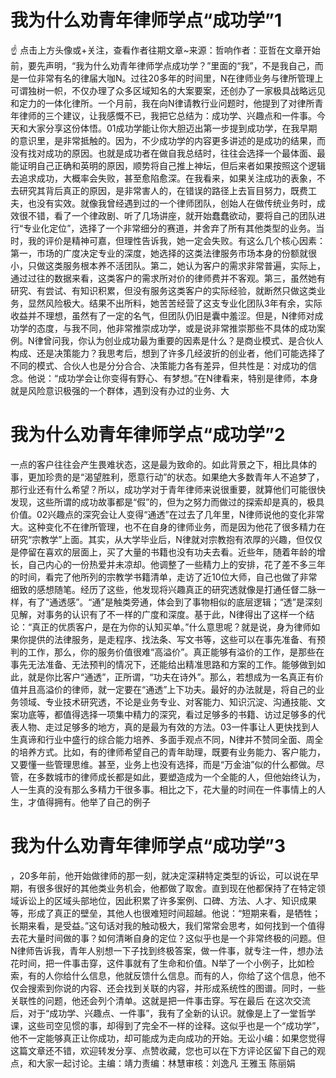 # 我为什么劝青年律师学点“成功学”1

☝ 点击上方头像或+关注，查看作者往期文章~来源：哲响作者：亚哲在文章开始前，要先声明，“我为什么劝青年律师学点成功学？”里面的“我”，不是我自己，而是一位非常有名的律届大咖N。过往20多年的时间里，N在律师业务与律所管理上可谓独树一帜，不仅办理了众多区域知名的大案要案，还创办了一家极具战略远见和定力的一体化律所。一个月前，我在向N律请教行业问题时，他提到了对律所青年律师的三个建议，让我感慨不已，我把它总结为：成功学、兴趣点和一件事。今天和大家分享这份体悟。01成功学能让你大胆迈出第一步提到成功学，在我早期的意识里，是非常抵触的。因为，不少成功学的内容更多讲述的是成功的结果，而没有找对成功的原因。也就是成功者在做自我总结时，往往会选择一个最体面、最能证明自己正确和英明的原因，顺势将自己推上神坛，但后来者如果按照这个逻辑去追求成功，大概率会失败，甚至愈陷愈深。在我看来，如果关注成功的表象，不去研究其背后真正的原因，是非常害人的，在错误的路径上去盲目努力，既费工夫，也没有实效。就像我曾经遇到过的一个律师团队，创始人在做传统业务时，成效很不错，看了一个律政剧、听了几场讲座，就开始蠢蠢欲动，要将自己的团队进行“专业化定位”，选择了一个非常细分的赛道，并舍弃了所有其他类型的业务。当时，我的评价是精神可嘉，但理性告诉我，她一定会失败。有这么几个核心因素：第一，市场的广度决定专业的深度，她选择的这类法律服务市场本身的份额就很小，只做这类服务根本养不活团队。第二，她认为客户的需求非常普遍，实际上，通过过往的数据来看，这类客户的需求所对价的律师费并不客观。第三，虽然她有研究、有尝试、有知识积累，但没有服务这类客户的实际经验，就断然只做这类业务，显然风险极大。结果不出所料，她苦苦经营了这支专业化团队3年有余，实际收益并不理想，虽然有了一定的名气，但团队仍旧是囊中羞涩。但是，N律师对成功学的态度，与我不同，他非常推崇成功学，或是说非常推崇那些不具体的成功案例。N律曾问我，你认为创业成功最为重要的因素是什么？是商业模式、是合伙人构成、还是决策能力？我思考后，想到了许多几经波折的创业者，他们可能选择了不同的模式、合伙人也是分分合合、决策能力各有差异，但共性是：对成功的信念。他说：“成功学会让你变得有野心、有梦想。”在N律看来，特别是律师，本身就是风险意识极强的一个群体，遇到没有办过的业务、大

# 我为什么劝青年律师学点“成功学”2

一点的客户往往会产生畏难状态，这是最为致命的。如此背景之下，相比具体的事，更加珍贵的是“渴望胜利，愿意行动”的状态。如果绝大多数青年人不追梦了，那行业还有什么希望？所以，成功学对于青年律师来说很重要，就算他们可能很快发现，这些所谓的成功故事都是“假”的，但为之努力而做过的探索却是真的，极具价值。02兴趣点的深究会让人变得“通透”在过去了几年里，N律师说他的变化非常大。这种变化不在律所管理，也不在自身的律师业务，而是因为他花了很多精力在研究“宗教学”上面。其实，从大学毕业后，N律就对宗教抱有浓厚的兴趣，但仅仅是停留在喜欢的层面上，买了大量的书籍也没有功夫去看。近些年，随着年龄的增长，自己内心的一份热爱并未凉却。他调整了一些精力上的安排，花了差不多三年的时间，看完了他所列的宗教学书籍清单，走访了近10位大师，自己也做了非常细致的感想随笔。经历了这些，他发现将兴趣真正的研究透就像是打通任督二脉一样，有了“通透感”。“通”是触类旁通，体会到了事物相似的底层逻辑；“透”是深刻见解，对事务的认识有了不一样的广度和深度。基于此，N律得出了这样一个结论：“真正的优质客户，是在为你的认知买单。”什么意思呢？就是说，身为律师如果你提供的法律服务，是走程序、找法条、写文书等，这些可以在事先准备、有预判的工作，那么，你的服务价值很难“高溢价”。真正能够有溢价的工作，是那些在事先无法准备、无法预判的情况下，还能给出精准思路和方案的工作。能够做到如此，就是你比客户“通透”，正所谓，“功夫在诗外”。那么，若想成为一名真正有价值并且高溢价的律师，就一定要在“通透”上下功夫。最好的办法就是，将自己的业务领域、专业技术研究透，不论是业务专业、对客能力、知识沉淀、沟通技能、文案功底等，都值得选择一项集中精力的深究，看过足够多的书籍、访过足够多的代表人物、走过足够多的地方，真的是最为有效的方法。03一件事让人更快找到人生真谛和行业中盛行的综合能力培养、多面手观点不同，N律并不赞同全面、周全的培养方式。比如，有的律师希望自己的青年助理，既要有业务能力、客户能力，又要懂一些管理思维。甚至，业务上也没有选择，而是“万金油”似的什么都做。尽管，在多数城市的律师成长都是如此，要塑造成为一个全能的人，但他始终认为，人一生真的没有那么多精力干很多事。相比之下，花大量的时间在一件事情上的人生，才值得拥有。他举了自己的例子

# 我为什么劝青年律师学点“成功学”3

，20多年前，他开始做律师的那一刻，就决定深耕特定类型的诉讼，可以说在早期，有很多很好的其他类业务机会，他都做了取舍。直到现在他都保持了在特定领域诉讼上的区域头部地位，因此积累了许多案例、口碑、方法、人才、知识成果等，形成了真正的壁垒，其他人也很难短时间超越。他说：“短期来看，是牺牲；长期来看，是受益。”这句话对我的触动极大，我们常常会思考，如何找到一个值得去花大量时间做的事？如何清晰自身的定位？这似乎也是一个非常终极的问题。但N律师告诉我，青年人别想一下子找到终极答案，做一件事，就专注一件，想办法花时间，把一件事击穿，这件事就有了生命和价值。N举了一个小例子，比如检索，有的人你给什么信息，他就反馈什么信息。而有的人，你给了这个信息，他不仅会搜索到你说的内容、还会找到关联的内容，并形成系统性的图谱。同时，一些关联性的问题，他还会列个清单。这就是把一件事击穿。写在最后   在这次交流后，对于“成功学、兴趣点、一件事”，我有了全新的认识。就像是上了一堂哲学课，这些司空见惯的事，却得到了完全不一样的诠释。这似乎也是一个“成功学”，他不一定能够真正让你成功，却可能成为走向成功的开始。无讼小编：如果您觉得这篇文章还不错，欢迎转发分享、点赞收藏，您也可以在下方评论区留下自己的观点，和大家一起讨论。主编：靖力责编：林慧审核：刘逸凡 王雅玉 陈丽娟

